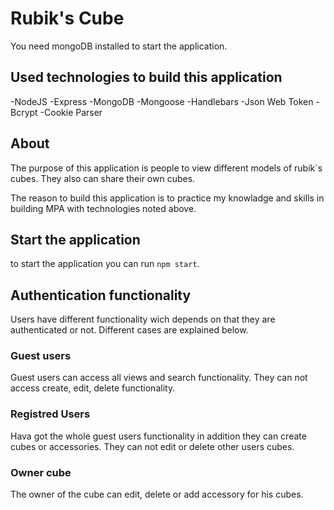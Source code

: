 # Rubik's Cube

You need mongoDB installed to start the application.

## Used technologies to build this application

-NodeJS
-Express
-MongoDB
-Mongoose
-Handlebars
-Json Web Token
-Bcrypt
-Cookie Parser

## About

The purpose of this application is people to view different models of rubik`s cubes. They also can share their own cubes. 

The reason to build this application is to practice my knowladge and skills in building MPA with technologies noted above.

## Start the application

to start the application you can run `npm start`.

## Authentication functionality

Users have different functionality wich depends on that they are authenticated or not. Different cases are explained below.

### Guest users

Guest users can access all views and search functionality. They can not access create, edit, delete functionality.

### Registred Users

Hava got the whole guest users functionality in addition they can create cubes or accessories. They can not edit or delete other users cubes.

### Owner cube

The owner of the cube can edit, delete or add accessory for his cubes.
